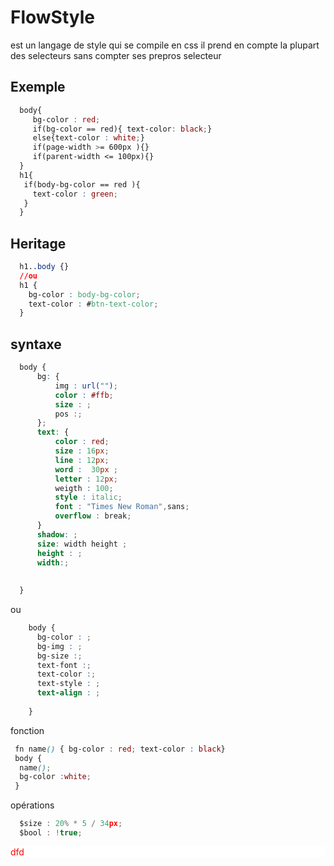 # FlowStyle
 est un langage de style qui se compile en css 
 il prend en compte la plupart des selecteurs sans compter ses prepros selecteur
 ## Exemple
 ```css
   body{
      bg-color : red;
      if(bg-color == red){ text-color: black;}
      else{text-color : white;}
      if(page-width >= 600px ){}
      if(parent-width <= 100px){}
   }
   h1{
    if(body-bg-color == red ){
      text-color : green;
    }
   }
 ```

## Heritage 

```css
  h1..body {}
  //ou
  h1 {
    bg-color : body-bg-color;
    text-color : #btn-text-color;
  }
```

## syntaxe

```scss
  body {
      bg: {
          img : url("");
          color : #ffb;
          size : ;
          pos :;
      };
      text: {
          color : red;
          size : 16px;
          line : 12px;
          word :  30px ;
          letter : 12px;
          weigth : 100;
          style : italic;
          font : "Times New Roman",sans;
          overflow : break;    
      }
      shadow: ;
      size: width height ;
      height : ;
      width:;
          
     
  }
```
ou 

```scss
    body {
      bg-color : ;
      bg-img : ;
      bg-size :;
      text-font :;
      text-color :;
      text-style : ;
      text-align : ;
      
    }
```

fonction

```scss
 fn name() { bg-color : red; text-color : black}
 body {
  name();
  bg-color :white;
 }
```

opérations

```js
  $size : 20% * 5 / 34px;
  $bool : !true; 
```

<div style='background-color:#fff; heigth: 100px; color: red;'>dfd</div>




 


